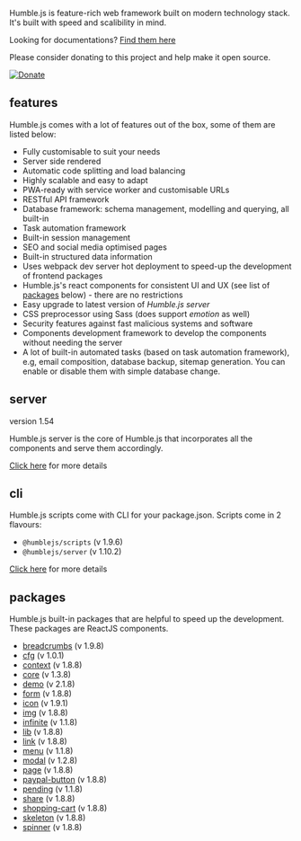 Humble.js is feature-rich web framework built on modern technology stack. It's built with speed and scalibility in mind.

Looking for documentations? [Find them here](/docs)

Please consider donating to this project and help make it open source.

[![Donate](https://ghdl.amrayn.com/donate.png?v2)](https://amrayn.com/donate)

## features

Humble.js comes with a lot of features out of the box, some of them are listed below:

* Fully customisable to suit your needs
* Server side rendered
* Automatic code splitting and load balancing
* Highly scalable and easy to adapt
* PWA-ready with service worker and customisable URLs
* RESTful API framework
* Database framework: schema management, modelling and querying, all built-in
* Task automation framework
* Built-in session management
* SEO and social media optimised pages
* Built-in structured data information
* Uses webpack dev server hot deployment to speed-up the development of frontend packages
* Humble.js's react components for consistent UI and UX (see list of [packages](/#packages) below) - there are no restrictions
* Easy upgrade to latest version of _Humble.js server_
* CSS preprocessor using Sass (does support _emotion_ as well)
* Security features against fast malicious systems and software
* Components development framework to develop the components without needing the server
* A lot of built-in automated tasks (based on task automation framework), e.g, email composition, database backup, sitemap generation. You can enable or disable them with simple database change.

## server

version 1.54

Humble.js server is the core of Humble.js that incorporates all the components and serve them accordingly.

[Click here](/server) for more details

## cli

Humble.js scripts come with CLI for your package.json. Scripts come in 2 flavours:

* `@humblejs/scripts` (v 1.9.6)
* `@humblejs/server` (v 1.10.2)

[Click here](/cli) for more details

## packages

Humble.js built-in packages that are helpful to speed up the development. These packages are ReactJS components.


 * [breadcrumbs](/pkg/breadcrumbs) (v 1.9.8)
 * [cfg](/pkg/cfg) (v 1.0.1)
 * [context](/pkg/context) (v 1.8.8)
 * [core](/pkg/core) (v 1.3.8)
 * [demo](/pkg/demo) (v 2.1.8)
 * [form](/pkg/form) (v 1.8.8)
 * [icon](/pkg/icon) (v 1.9.1)
 * [img](/pkg/img) (v 1.8.8)
 * [infinite](/pkg/infinite) (v 1.1.8)
 * [lib](/pkg/lib) (v 1.8.8)
 * [link](/pkg/link) (v 1.8.8)
 * [menu](/pkg/menu) (v 1.1.8)
 * [modal](/pkg/modal) (v 1.2.8)
 * [page](/pkg/page) (v 1.8.8)
 * [paypal-button](/pkg/paypal-button) (v 1.8.8)
 * [pending](/pkg/pending) (v 1.1.8)
 * [share](/pkg/share) (v 1.8.8)
 * [shopping-cart](/pkg/shopping-cart) (v 1.8.8)
 * [skeleton](/pkg/skeleton) (v 1.8.8)
 * [spinner](/pkg/spinner) (v 1.8.8)
